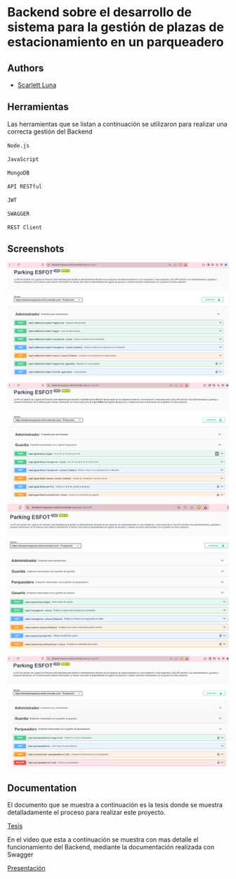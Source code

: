
# Backend sobre el desarrollo de sistema para la gestión de plazas de estacionamiento en un parqueadero




## Authors

- [Scarlett Luna](https://github.com/Scarlett2010)


## Herramientas 

Las herramientas que se listan a continuación se utilizaron para realizar una correcta gestión del Backend 

`Node.js`

`JavaScript`

`MongoDB`

`API RESTful`

`JWT`

`SWAGGER`

`REST Client`



## Screenshots

![Módulo Administrador](https://github.com/Scarlett2010/Backend_parqueadero/blob/main/Documentos/Swagger%20A.png)

![Módulo Guardia](https://github.com/Scarlett2010/Backend_parqueadero/blob/main/Documentos/Swagger%20G.png)

![Módulo Usuario](https://github.com/Scarlett2010/Backend_parqueadero/blob/main/Documentos/Swagger%20U.png)

![Módulo Parqueadero](https://github.com/Scarlett2010/Backend_parqueadero/blob/main/Documentos/Swagger%20P.png)


## Documentation

El documento que se muestra a continuación es la tesis donde se muestra detalladamente el proceso para realizar este proyecto.

[Tesis](https://github.com/Scarlett2010/Backend_parqueadero/blob/main/Documentos/Tesis-LunaScarlett.pdf)

En el video que esta a continuación se muestra con mas detalle el funcionamiento del Backend, mediante la documentación realizada con Swagger

[Presentación](https://youtu.be/7OYq_7z56JU?si=reviQKTV_f7tTfsG)
